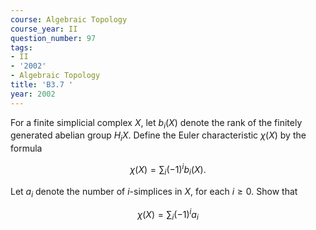 ```yaml
---
course: Algebraic Topology
course_year: II
question_number: 97
tags:
- II
- '2002'
- Algebraic Topology
title: 'B3.7 '
year: 2002
---
```



For a finite simplicial complex $X$, let $b_{i}(X)$ denote the rank of the finitely generated abelian group $H_{i} X$. Define the Euler characteristic $\chi(X)$ by the formula

$$\chi(X)=\sum_{i}(-1)^{i} b_{i}(X) .$$

Let $a_{i}$ denote the number of $i$-simplices in $X$, for each $i \geqslant 0$. Show that

$$\chi(X)=\sum_{i}(-1)^{i} a_{i}$$